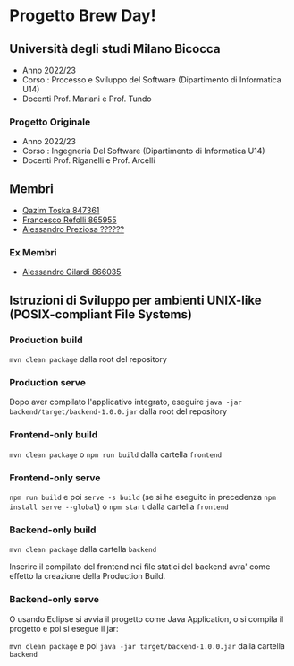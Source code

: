 # Progetto Brew Day!

## Università degli studi Milano Bicocca

- Anno 2022/23
- Corso : Processo e Sviluppo del Software (Dipartimento di Informatica U14)
- Docenti Prof. Mariani e Prof. Tundo

### Progetto Originale

- Anno 2022/23
- Corso : Ingegneria Del Software (Dipartimento di Informatica U14)
- Docenti Prof. Riganelli e Prof. Arcelli

## Membri

- [Qazim Toska 847361](https://github.com/qazimtoska)
- [Francesco Refolli 865955](https://github.com/frefolli)
- [Alessandro Preziosa ??????](https://github.com/AAAlessandroP)

### Ex Membri

- [Alessandro Gilardi 866035](https://github.com/alegil0206)

## Istruzioni di Sviluppo per ambienti UNIX-like (POSIX-compliant File Systems)

### Production build

`mvn clean package` dalla root del repository

### Production serve

Dopo aver compilato l'applicativo integrato, eseguire `java -jar backend/target/backend-1.0.0.jar` dalla root del repository

### Frontend-only build

`mvn clean package` o `npm run build` dalla cartella `frontend`

### Frontend-only serve

`npm run build` e poi `serve -s build` (se si ha eseguito in precedenza `npm install serve --global`) o `npm start` dalla cartella `frontend`

### Backend-only build

`mvn clean package` dalla cartella `backend`

Inserire il compilato del frontend nei file statici del backend avra' come effetto la creazione della Production Build.

### Backend-only serve

O usando Eclipse si avvia il progetto come Java Application, o si compila il progetto e poi si esegue il jar:

`mvn clean package` e poi `java -jar target/backend-1.0.0.jar` dalla cartella `backend`
